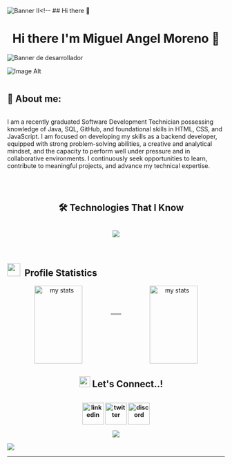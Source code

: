 ![Banner II](https://github.com/user-attachments/assets/3d8b3ed7-996b-436b-8b89-d9f2fdcc0fe5)<!-- ## Hi there 👋

<!--
**Arkanhell26/Arkanhell26** is a ✨ _special_ ✨ repository because its `README.md` (this file) appears on your GitHub profile.

Here are some ideas to get you started:

- 🔭 I’m currently working on ...
- 🌱 I’m currently learning ...
- 👯 I’m looking to collaborate on ...
- 🤔 I’m looking for help with ...
- 💬 Ask me about ...
- 📫 How to reach me: ...
- 😄 Pronouns: ...
- ⚡ Fun fact: ...
-->

<div align = "center">
  <h1 align = "center">Hi there I'm Miguel Angel Moreno 👋</h1>
</div>


![Banner de desarrollador](bannerII.svg)

 ![Image Alt](https://github.com/Arkanhell26/Arkanhell26/blob/0bbd41910e899ae853c9ee8ca04f28d825585fc3/Images/BannerII.svg)


 <h2 style="display: inline-block">💬 About me:</h2>

I am a recently graduated Software Development Technician possessing knowledge of Java, SQL, GitHub, and foundational skills in HTML, CSS, and JavaScript. I am focused on developing my skills as a backend developer, equipped with strong problem-solving abilities, a creative and analytical mindset, and the capacity to perform well under pressure and in collaborative environments. I continuously seek opportunities to learn, contribute to meaningful projects, and advance my technical expertise.

<br>

<div id="user-content-toc">
  <ul align="center">
    <summary><h2 style="display: inline-block">🛠 Technologies That I Know</h2></summary>
  </ul>
</div>

<!--tech stack icons-->

<p align="center">
  <a href="https://skillicons.dev">
    <img src="https://skillicons.dev/icons?i=git,github,discord,vscode,html,css,js,java,mysql" />
  </a>
</p>

<br>

<!-- Statistics -->

 <h2 style="display: inline-block"> <img src="https://media.giphy.com/media/iY8CRBdQXODJSCERIr/giphy.gif" width="30" height="30" style="margin-right: 10px;">Profile Statistics</h2>

<div align = "center">
  
  <img alt = "my stats" align = "left" width = "47%" height="180em" src= "https://github-readme-stats.vercel.app/api?username=Arkanhell26&theme=algolia&show_icons=true&count_private=true&bg_color=1e2b3c&border_color=B2E0FF&icon_color=95ccff&border_radius=20&include_all_commits=true&rank_icon=percentile"/>

  <img alt = "my stats" align = "right" width = "47%" height="180em" src= "https://github-readme-streak-stats.herokuapp.com/?user=Arkanhell26&theme=dark&hide_border=true(http://github-readme-streak-stats.herokuapp.com?user=Abdalrahman-Arkanhell26&theme=dracula&background=1E2B3C&border=B2E0FF&stroke=000439&ring=95CCFF&fire=95CCFF&currStreakNum=95CCFF&sideNums=95CCFF&currStreakLabel=95CCFF&sideLabels=95CCFF&dates=FFFFFF)](https://git.io/streak-stats)"/>
</div>

<br>
<br>
<br>

--------

<br>
<br>
<br>
<br>

<div id="user-content-toc">
  <ul align="center">
   <h2 style="display: inline-block"> <img src="https://media2.giphy.com/media/QssGEmpkyEOhBCb7e1/giphy.gif?cid=ecf05e47a0n3gi1bfqntqmob8g9aid1oyj2wr3ds3mg700bl&rid=giphy.gif" width ="25"> Let's Connect..!<b></h2>
  </ul>
</div>

<!--icons and links-->
<p align="center">
<a href="https://www.linkedin.com/in/#/" target="blank"><img align="center" src="https://user-images.githubusercontent.com/88904952/234979284-68c11d7f-1acc-4f0c-ac78-044e1037d7b0.png" alt="linkedin" height="50" width="50" /></a>
<a href="https://twitter.com/#" target="blank"><img align="center" src="https://user-images.githubusercontent.com/88904952/234980676-61bfb021-ecc8-48f7-88e6-34c1b06c4a58.png" alt="twitter" height="50" width="50" /></a> 
<a href="https://discordapp.com/users/#" target="blank"><img align="center" src="https://user-images.githubusercontent.com/88904952/234982627-019fd336-6248-453c-9b05-97c13fd1d207.png" alt="discord" height="50" width="50" /></a>
  
</p>

<!--profile visit count-->
<div align="center">
  
[![](https://visitcount.itsvg.in/api?id=Arkanhell26&icon=3&color=6)](https://visitcount.itsvg.in)

</div>


<!--horizontal divider(gradiant)-->
<img src="https://user-images.githubusercontent.com/73097560/115834477-dbab4500-a447-11eb-908a-139a6edaec5c.gif">

----------------------------------------------------------------------

